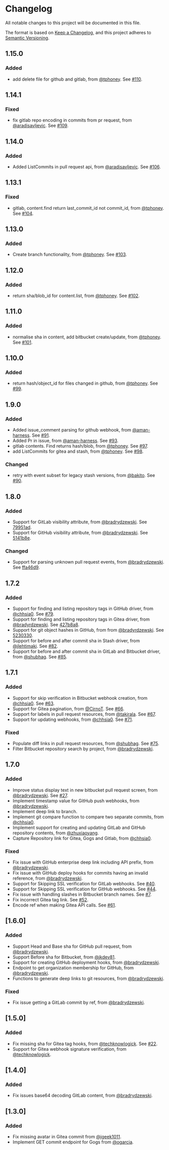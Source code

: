 # Changelog
All notable changes to this project will be documented in this file.

The format is based on [Keep a Changelog](https://keepachangelog.com/en/1.0.0/),
and this project adheres to [Semantic Versioning](https://semver.org/spec/v2.0.0.html).

## 1.15.0
### Added
- add delete file for github and gitlab, from [@tphoney](https://github.com/tphoney). See [#110](https://github.com/pedroparraortega/go-scm/pull/110).

## 1.14.1
### Fixed
- fix gitlab repo encoding in commits from pr request, from [@aradisavljevic](https://github.com/aradisavljevic). See [#109](https://github.com/pedroparraortega/go-scm/pull/109).

## 1.14.0
### Added
- Added ListCommits in pull request api, from [@aradisavljevic](https://github.com/aradisavljevic). See [#106](https://github.com/pedroparraortega/go-scm/pull/106).

## 1.13.1
### Fixed
- gitlab, content.find return last_commit_id not commit_id, from [@tphoney](https://github.com/tphoney). See [#104](https://github.com/pedroparraortega/go-scm/pull/104).

## 1.13.0
### Added
- Create branch functionality, from [@tphoney](https://github.com/tphoney). See [#103](https://github.com/pedroparraortega/go-scm/pull/103).

## 1.12.0
### Added
- return sha/blob_id for content.list, from [@tphoney](https://github.com/tphoney). See [#102](https://github.com/pedroparraortega/go-scm/pull/102).

## 1.11.0
### Added
- normalise sha in content, add bitbucket create/update, from [@tphoney](https://github.com/tphoney). See [#101](https://github.com/pedroparraortega/go-scm/pull/101).

## 1.10.0
### Added
- return hash/object_id for files changed in github, from [@tphoney](https://github.com/tphoney). See [#99](https://github.com/pedroparraortega/go-scm/pull/99).

## 1.9.0
### Added
- Added issue_comment parsing for github webhook, from [@aman-harness](https://github.com/aman-harness). See [#91](https://github.com/pedroparraortega/go-scm/pull/91).
- Added Pr in issue, from [@aman-harness](https://github.com/aman-harness). See [#93](https://github.com/pedroparraortega/go-scm/pull/93).
- gitlab contents. Find returns hash/blob, from [@tphoney](https://github.com/tphoney). See [#97](https://github.com/pedroparraortega/go-scm/pull/97).
- add ListCommits for gitea and stash, from [@tphoney](https://github.com/tphoney). See [#98](https://github.com/pedroparraortega/go-scm/pull/98).

### Changed
- retry with event subset for legacy stash versions, from [@bakito](https://github.com/bakito). See [#90](https://github.com/pedroparraortega/go-scm/pull/90).

## 1.8.0
### Added
- Support for GitLab visibility attribute, from [@bradrydzewski](https://github.com/bradrydzewski). See [79951ad](https://github.com/pedroparraortega/go-scm/commit/79951ad7a0d0b1989ea84d99be31fcb9320ae348).
- Support for GitHub visibility attribute, from [@bradrydzewski](https://github.com/bradrydzewski). See [5141b8e](https://github.com/pedroparraortega/go-scm/commit/5141b8e1db921fe2101c12594c5159b9ffffebc3).

### Changed
- Support for parsing unknown pull request events, from [@bradrydzewski](https://github.com/bradrydzewski). See [ffa46d9](https://github.com/pedroparraortega/go-scm/commit/ffa46d955454baa609975eebbe9fdfc4b0a9f7e9).

## 1.7.2
### Added
- Support for finding and listing repository tags in GitHub driver, from [@chhsia0](https://github.com/chhsia0). See [#79](https://github.com/pedroparraortega/go-scm/pull/79).
- Support for finding and listing repository tags in Gitea driver, from [@bradyrdzewski](https://github.com/bradyrdzewski). See [427b8a8](https://github.com/pedroparraortega/go-scm/commit/427b8a85897c892148801824760bc66d3a3cdcdb).
- Support for git object hashes in GitHub, from from [@bradyrdzewski](https://github.com/bradyrdzewski). See [5230330](https://github.com/pedroparraortega/go-scm/commit/523033025a7ee875fcfb156f4c660b37e269b1a8).
- Support for before and after commit sha in Stash driver, from [@jlehtimaki](https://github.com/jlehtimaki). See [#82](https://github.com/pedroparraortega/go-scm/pull/82).
- Support for before and after commit sha in GitLab and Bitbucket driver, from [@shubhag](https://github.com/shubhag). See [#85](https://github.com/pedroparraortega/go-scm/pull/85).

## 1.7.1
### Added
- Support for skip verification in Bitbucket webhook creation, from [@chhsia0](https://github.com/chhsia0). See [#63](https://github.com/pedroparraortega/go-scm/pull/63).
- Support for Gitea pagination, from [@CirnoT](https://github.com/CirnoT). See [#66](https://github.com/pedroparraortega/go-scm/pull/66).
- Support for labels in pull request resources, from [@takirala](https://github.com/takirala). See [#67](https://github.com/pedroparraortega/go-scm/pull/67).
- Support for updating webhooks, from [@chhsia0](https://github.com/chhsia0). See [#71](https://github.com/pedroparraortega/go-scm/pull/71).

### Fixed
- Populate diff links in pull request resources, from [@shubhag](https://github.com/shubhag). See [#75](https://github.com/pedroparraortega/go-scm/pull/75).
- Filter Bitbucket repository search by project, from [@bradrydzewski](https://github.com/bradrydzewski).

## 1.7.0
### Added
- Improve status display text in new bitbucket pull request screen, from [@bradrydzewski](https://github.com/bradrydzewski). See [#27](https://github.com/pedroparraortega/go-scm/issues/27).
- Implement timestamp value for GitHub push webhooks, from [@bradrydzewski](https://github.com/bradrydzewski).
- Implement deep link to branch.
- Implement git compare function to compare two separate commits, from [@chhsia0](https://github.com/chhsia0).
- Implement support for creating and updating GitLab and GitHub repository contents, from [@zhuxiaoyang](https://github.com/zhuxiaoyang).
- Capture Repository link for Gitea, Gogs and Gitlab, from [@chhsia0](https://github.com/chhsia0).

### Fixed
- Fix issue with GitHub enterprise deep link including API prefix, from [@bradrydzewski](https://github.com/bradrydzewski).
- Fix issue with GitHub deploy hooks for commits having an invalid reference, from [@bradrydzewski](https://github.com/bradrydzewski).
- Support for Skipping SSL verification for GitLab webhooks. See [#40](https://github.com/pedroparraortega/go-scm/pull/40).
- Support for Skipping SSL verification for GitHub webhooks. See [#44](https://github.com/pedroparraortega/go-scm/pull/40).
- Fix issue with handling slashes in Bitbucket branch names. See [#7](https://github.com/pedroparraortega/go-scm/pull/47).
- Fix incorrect Gitea tag link. See [#52](https://github.com/pedroparraortega/go-scm/pull/52).
- Encode ref when making Gitea API calls. See [#61](https://github.com/pedroparraortega/go-scm/pull/61).

## [1.6.0]
### Added
- Support Head and Base sha for GitHub pull request, from [@bradrydzewski](https://github.com/bradrydzewski).
- Support Before sha for Bitbucket, from [@jkdev81](https://github.com/jkdev81).
- Support for creating GitHub deployment hooks, from [@bradrydzewski](https://github.com/bradrydzewski).
- Endpoint to get organization membership for GitHub, from [@bradrydzewski](https://github.com/bradrydzewski).
- Functions to generate deep links to git resources, from [@bradrydzewski](https://github.com/bradrydzewski).

### Fixed
- Fix issue getting a GitLab commit by ref, from [@bradrydzewski](https://github.com/bradrydzewski).

## [1.5.0]
### Added

- Fix missing sha for Gitea tag hooks, from [@techknowlogick](https://github.com/techknowlogick). See [#22](https://github.com/pedroparraortega/go-scm/pull/22).
- Support for Gitea webhook signature verification, from [@techknowlogick](https://github.com/techknowlogick).

## [1.4.0]
### Added

- Fix issues base64 decoding GitLab content, from [@bradrydzewski](https://github.com/bradrydzewski).

## [1.3.0]
### Added

- Fix missing avatar in Gitea commit from [@jgeek1011](https://github.com/geek1011).
- Implement GET commit endpoint for Gogs from [@ogarcia](https://github.com/ogarcia).
